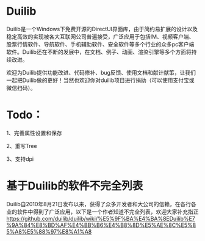 # Duilib

Duilib是一个Windows下免费开源的DirectUI界面库，由于简约易扩展的设计以及稳定高效的实现被各大互联网公司普遍接受，广泛应用于包括IM、视频客户端、股票行情软件、导航软件、手机辅助软件、安全软件等多个行业的众多pc客户端软件。Duilib还在不断的发展中，在文档、例子、动画、渲染引擎等多个方面将持续改进。

欢迎为Duilib提供功能改进、代码修补、bug反馈、使用文档和献计献策，让我们一起把Duilib做的更好！当然也欢迎你对duilib项目进行捐助（可以使用支付宝或微信扫码）。

# Todo：
1、完善属性设置和保存

2、重写Tree

3、支持dpi

# 基于Duilib的软件不完全列表
Duilib自2010年8月21日发布以来，获得了众多开发者和大公司的信赖，在各行各业的软件中得到了广泛应用，以下是一个作者知道不完全列表，欢迎大家补充指正
https://github.com/duilib/duilib/wiki/%E5%9F%BA%E4%BA%8EDuilib%E7%9A%84%E8%BD%AF%E4%BB%B6%E4%B8%8D%E5%AE%8C%E5%85%A8%E5%88%97%E8%A1%A8

